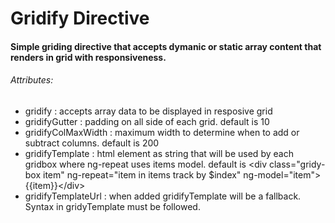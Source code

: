 Gridify Directive
====

#### Simple griding directive that accepts dymanic or static array content that renders in grid with responsiveness.

###### Attributes:

- gridify : accepts array data to be displayed in resposive grid
- gridifyGutter : padding on all side of each grid. default is 10
- gridifyColMaxWidth : maximum width to determine when to add or subtract columns. default is 200
- gridifyTemplate : html element as string that will be used by each gridbox where ng-repeat uses items model. default is &lt;div class="gridy-box item" ng-repeat="item in items track by $index" ng-model="item"&gt;{{item}}&lt;/div&gt;
- gridifyTemplateUrl : when added gridifyTemplate will be a fallback. Syntax in gridyTemplate must be followed.
